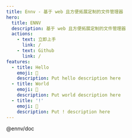 ```yaml
---
title: Ennv - 基于 web 且方便拓展定制的文件管理器
hero:
  title: ENNV
  description: 基于 web 且方便拓展定制的文件管理器
  actions:
    - text: 立即上手
      link: /
    - text: Github
      link: /
features:
  - title: Hello
    emoji: 💎
    description: Put hello description here
  - title: World
    emoji: 🌈
    description: Put world description here
  - title: '!'
    emoji: 🚀
    description: Put ! description here
---
```


@ennv/doc
